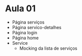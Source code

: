 # Aula 01
- Página serviços
- Página servico-detalhes
- Página login
- Página home
- Service
	- Mocking da lista de serviços